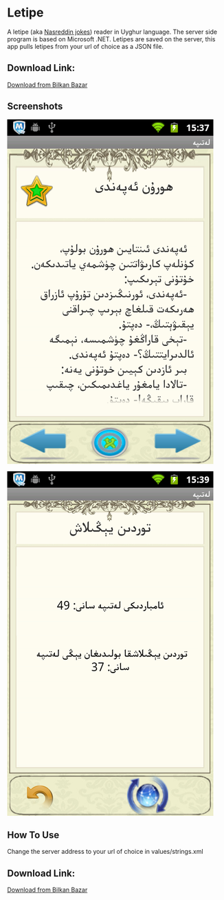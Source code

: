 Letipe
======

A letipe (aka [Nasreddin jokes](http://en.wikipedia.org/wiki/Nasreddin)) reader in Uyghur language. The server side program is based on Microsoft .NET. Letipes are saved on the server, this app pulls letipes from your url of choice as a JSON file.

Download Link:
---------

[Download from Bilkan Bazar](http://bazar.bilkan.net/App.aspx?id=174)

Screenshots
---------
![screenshot](screenshots/001.png)

![screenshot](screenshots/002.png)

How To Use
---------
Change the server address to your url of choice in values/strings.xml

Download Link:
----------
[Download from Bilkan Bazar](http://bazar.bilkan.net/App.aspx?id=178)

